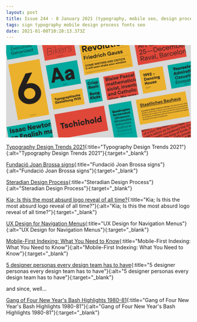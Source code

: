 ```yaml
---
layout: post
title: Issue 244 - 8 January 2021 (typography, mobile seo, design process)
tags: sign typography mobile design process fonts seo
date: 2021-01-08T10:28:13.373Z
---
```

![Typography Design Trends 2021](/assets/uploads/issue-244.jpg "Typography Design Trends 2021")

[Typography Design Trends 2021](https://thewordcounter.com/typography-design-trends-2021/){:title="Typography Design Trends 2021"}{:alt="Typography Design Trends 2021"}{:target="_blank"}

[Fundació Joan Brossa signs](https://fontsinuse.com/uses/37500/fundacio-joan-brossa-signs){:title="Fundació Joan Brossa signs"}{:alt="Fundació Joan Brossa signs"}{:target="_blank"}

[Steradian Design Process](https://emtype.net/news/steradian){:title="Steradian Design Process"}{:alt="Steradian Design Process"}{:target="_blank"}

[Kia; Is this the most absurd logo reveal of all time?](https://www.creativebloq.com/news/new-kia-logo){:title="Kia; Is this the most absurd logo reveal of all time?"}{:alt="Kia; Is this the most absurd logo reveal of all time?"}{:target="_blank"}

[UX Design for Navigation Menus](https://blog.prototypr.io/ux-design-for-navigation-menus-d9875c91a7ea){:title="UX Design for Navigation Menus"}{:alt="UX Design for Navigation Menus"}{:target="_blank"}

[Mobile-First Indexing: What You Need to Know](url){:title="Mobile-First Indexing: What You Need to Know"}{:alt="Mobile-First Indexing: What You Need to Know"}{:target="_blank"}

[5 designer personas every design team has to have](https://uxdesign.cc/5-design-personas-every-design-team-has-to-have-1600054e7ea3){:title="5 designer personas every design team has to have"}{:alt="5 designer personas every design team has to have"}{:target="_blank"}

and since, well...

[Gang of Four New Year's Bash Highlights 1980-81](https://youtu.be/r8KvYtIJQ78){:title="Gang of Four New Year's Bash Highlights 1980-81"}{:alt="Gang of Four New Year's Bash Highlights 1980-81"}{:target="_blank"}